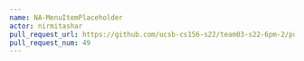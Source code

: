```yaml
---
name: NA-MenuItemPlaceholder
actor: nirmitashar
pull_request_url: https://github.com/ucsb-cs156-s22/team03-s22-6pm-2/pull/49
pull_request_num: 49
---
```

